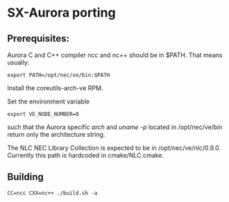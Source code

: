# SX-Aurora porting

## Prerequisites:

Aurora C and C++ compiler ncc and nc++ should be in $PATH. That means usually:
```
export PATH=/opt/nec/ve/bin:$PATH
```

Install the coreutils-arch-ve RPM.

Set the environment variable
```
export VE_NODE_NUMBER=0
```
such that the Aurora specific *arch* and *uname -p* located in /opt/nec/ve/bin return only the architecture string.

The NLC NEC Library Collection is expected to be in /opt/nec/ve/nlc/0.9.0. Currently this path is hardcoded in cmake/NLC.cmake.


## Building

```
CC=ncc CXX=nc++ ./build.sh -a
```

